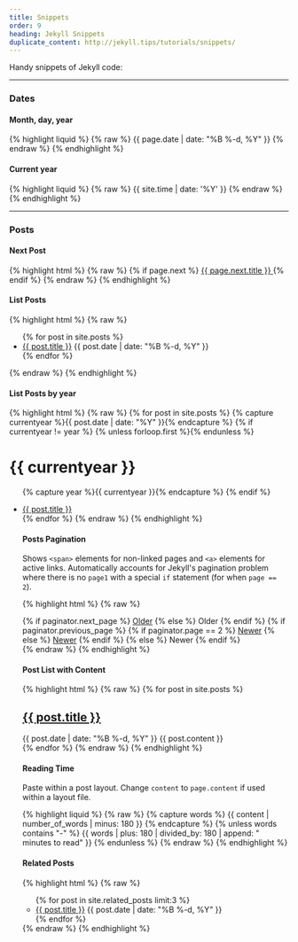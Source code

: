 ```yaml
---
title: Snippets
order: 9
heading: Jekyll Snippets
duplicate_content: http://jekyll.tips/tutorials/snippets/
---
```


Handy snippets of Jekyll code:

---

### Dates

#### Month, day, year
{% highlight liquid %}
{% raw %}
{{ page.date | date: "%B %-d, %Y" }}
{% endraw %}
{% endhighlight %}

#### Current year
{% highlight liquid %}
{% raw %}
{{ site.time | date: '%Y' }}
{% endraw %}
{% endhighlight %}

---

### Posts

#### Next Post

{% highlight html %}
{% raw %}
{% if page.next %}
  <a href="{{ page.next.url }}">
    {{ page.next.title }}
  </a>
{% endif %}
{% endraw %}
{% endhighlight %}

#### List Posts

{% highlight html %}
{% raw %}
<ul>
  {% for post in site.posts %}
    <li>
      <a href="{{ post.url }}">{{ post.title }}</a>
      <time>{{ post.date | date: "%B %-d, %Y" }}</time>
    </li>
  {% endfor %}
</ul>
{% endraw %}
{% endhighlight %}

#### List Posts by year

{% highlight html %}
{% raw %}
{% for post in site.posts %}
  {% capture currentyear %}{{ post.date | date: "%Y" }}{% endcapture %}
  {% if currentyear != year %}
    {% unless forloop.first %}</ul>{% endunless %}
    <h1>{{ currentyear }}</h1>
    <ul>
    {% capture year %}{{ currentyear }}{% endcapture %}
  {% endif %}
  <li><a href="{{ post.url }}">{{ post.title }}</a></li>
{% endfor %}
{% endraw %}
{% endhighlight %}

#### Posts Pagination

Shows `<span>` elements for non-linked pages and `<a>` elements for active links. Automatically accounts for Jekyll's pagination problem where there is no `page1` with a special `if` statement (for when `page == 2`).

{% highlight html %}
{% raw %}
<div class="pagination">
  {% if paginator.next_page %}
    <a class="pagination-item older" href="{{ site.baseurl }}page{{ paginator.next_page }}">Older</a>
  {% else %}
    <span class="pagination-item older">Older</span>
  {% endif %}
  {% if paginator.previous_page %}
    {% if paginator.page == 2 %}
      <a class="pagination-item newer" href="{{ site.baseurl }}">Newer</a>
    {% else %}
      <a class="pagination-item newer" href="{{ site.baseurl }}page{{ paginator.previous_page }}">Newer</a>
    {% endif %}
  {% else %}
    <span class="pagination-item newer">Newer</span>
  {% endif %}
</div>
{% endraw %}
{% endhighlight %}

#### Post List with Content

{% highlight html %}
{% raw %}
{% for post in site.posts %}
  <article>
    <h1>
      <a href="{{ post.url }}">
        {{ post.title }}
      </a>
    </h1>
    <time>{{ post.date | date: "%B %-d, %Y" }}</time>
    {{ post.content }}
  </article>
{% endfor %}
{% endraw %}
{% endhighlight %}

#### Reading Time

Paste within a post layout. Change `content` to `page.content` if used within a layout file.

{% highlight liquid %}
{% raw %}
{% capture words %}
  {{ content | number_of_words | minus: 180 }}
{% endcapture %}
{% unless words contains "-" %}
  {{ words | plus: 180 | divided_by: 180 | append: " minutes to read" }}
{% endunless %}
{% endraw %}
{% endhighlight %}

#### Related Posts

{% highlight html %}
{% raw %}
<ul>
  {% for post in site.related_posts limit:3 %}
    <li>
      <a href="{{ post.url }}">{{ post.title }}</a>
      <time>{{ post.date | date: "%B %-d, %Y" }}</time>
    </li>
  {% endfor %}
</ul>
{% endraw %}
{% endhighlight %}
